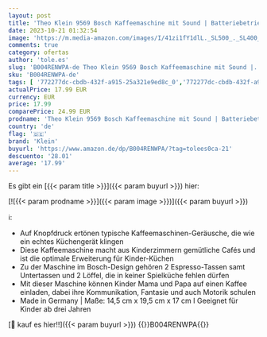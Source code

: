 ```yaml
---
layout: post
title: 'Theo Klein 9569 Bosch Kaffeemaschine mit Sound | Batteriebetriebene Espressomaschine mit realistischen Geräuschen | Spielzeug für Kinder ab 3 Jahren'
date: 2023-10-21 01:32:54
image: 'https://m.media-amazon.com/images/I/41zi1fY1dlL._SL500_._SL400_.jpg'
comments: true
category: ofertas
author: 'tole.es'
slug: 'B004RENWPA-de Theo Klein 9569 Bosch Kaffeemaschine mit Sound |...'
sku: 'B004RENWPA-de'
tags: [ '772277dc-cbdb-432f-a915-25a321e9ed8c_0','772277dc-cbdb-432f-a915-25a321e9ed8c_4001','772277dc-cbdb-432f-a915-25a321e9ed8c_901','Arborist Merchandising Root','Kinder-Haushaltsgeräte','Küchenspielzeug','Self Service','Sonderangebote Warehousedeals - Spielzeug','Special Features Stores','Spielzeug','Verkleiden & Kinderrollenspiele','Weihnachts-Schnäppchen','klein','🇩🇪', ]
actualPrice: 17.99 EUR
currency: EUR
price: 17.99
comparePrice: 24.99 EUR
prodname: 'Theo Klein 9569 Bosch Kaffeemaschine mit Sound | Batteriebetriebene Espressomaschine mit realistischen Geräuschen | Spielzeug für Kinder ab 3 Jahren'
country: 'de'
flag: '🇩🇪'
brand: 'Klein'
buyurl: 'https://www.amazon.de/dp/B004RENWPA/?tag=tolees0ca-21'
descuento: '28.01'
average: '17.99'
---
```


Es gibt ein [{{< param title >}}]({{< param buyurl >}}) hier:

[![{{< param prodname >}}]({{< param image >}})]({{< param buyurl >}})

ℹ️:

- Auf Knopfdruck ertönen typische Kaffeemaschinen-Geräusche, die wie ein echtes Küchengerät klingen
- Diese Kaffeemaschine macht aus Kinderzimmern gemütliche Cafés und ist die optimale Erweiterung für Kinder-Küchen
- Zu der Maschine im Bosch-Design gehören 2 Espresso-Tassen samt Untertassen und 2 Löffel, die in keiner Spielküche fehlen dürfen
- Mit dieser Maschine können Kinder Mama und Papa auf einen Kaffee einladen, dabei ihre Kommunikation, Fantasie und auch Motorik schulen
- Made in Germany | Maße: 14,5 cm x 19,5 cm x 17 cm I Geeignet für Kinder ab drei Jahren

[🛒 kauf es hier!!]({{< param buyurl >}})
{{<world>}}B004RENWPA{{</world>}}
